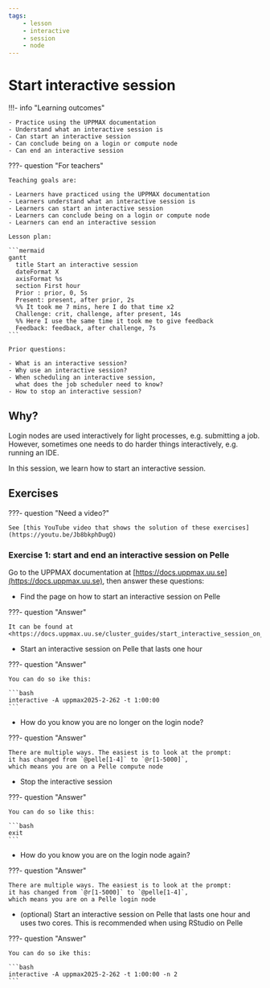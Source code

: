 ```yaml
---
tags:
    - lesson
    - interactive
    - session
    - node
---
```


# Start interactive session

!!!- info "Learning outcomes"

    - Practice using the UPPMAX documentation
    - Understand what an interactive session is
    - Can start an interactive session
    - Can conclude being on a login or compute node
    - Can end an interactive session

???- question "For teachers"

    Teaching goals are:

    - Learners have practiced using the UPPMAX documentation
    - Learners understand what an interactive session is
    - Learners can start an interactive session
    - Learners can conclude being on a login or compute node
    - Learners can end an interactive session

    Lesson plan:

    ```mermaid
    gantt
      title Start an interactive session
      dateFormat X
      axisFormat %s
      section First hour
      Prior : prior, 0, 5s
      Present: present, after prior, 2s
      %% It took me 7 mins, here I do that time x2
      Challenge: crit, challenge, after present, 14s
      %% Here I use the same time it took me to give feedback
      Feedback: feedback, after challenge, 7s
    ```

    Prior questions:

    - What is an interactive session?
    - Why use an interactive session?
    - When scheduling an interactive session,
      what does the job scheduler need to know?
    - How to stop an interactive session?

## Why?

Login nodes are used interactively for light processes, e.g. submitting a job.
However, sometimes one needs to do harder things interactively, e.g.
running an IDE.

In this session, we learn how to start an interactive session.

## Exercises

???- question "Need a video?"

    See [this YouTube video that shows the solution of these exercises](https://youtu.be/Jb8bkphDugQ)

### Exercise 1: start and end an interactive session on Pelle

Go to the UPPMAX documentation at
[https://docs.uppmax.uu.se](https://docs.uppmax.uu.se),
then answer these questions:

- Find the page on how to start an interactive session on Pelle

???- question "Answer"

    It can be found at
    <https://docs.uppmax.uu.se/cluster_guides/start_interactive_session_on_pelle/>

- Start an interactive session on Pelle that lasts one hour

???- question "Answer"

    You can do so ike this:

    ```bash
    interactive -A uppmax2025-2-262 -t 1:00:00
    ```

- How do you know you are no longer on the login node?

???- question "Answer"

    There are multiple ways. The easiest is to look at the prompt:
    it has changed from `@pelle[1-4]` to `@r[1-5000]`,
    which means you are on a Pelle compute node

- Stop the interactive session

???- question "Answer"

    You can do so like this:

    ```bash
    exit
    ```

- How do you know you are on the login node again?

???- question "Answer"

    There are multiple ways. The easiest is to look at the prompt:
    it has changed from `@r[1-5000]` to `@pelle[1-4]`,
    which means you are on a Pelle login node

- (optional) Start an interactive session on Pelle that lasts one hour
  and uses two cores. This is recommended when using RStudio on Pelle

???- question "Answer"

    You can do so ike this:

    ```bash
    interactive -A uppmax2025-2-262 -t 1:00:00 -n 2
    ```
